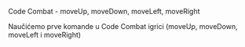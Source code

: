 Code Combat - moveUp, moveDown, moveLeft, moveRight

Naučićemo prve komande u Code Combat igrici (moveUp, moveDown, moveLeft i moveRight)
